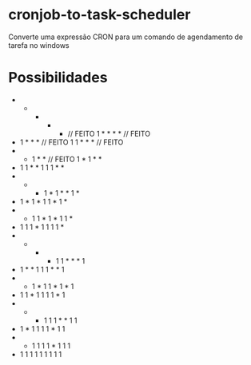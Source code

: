 # cronjob-to-task-scheduler
Converte uma expressão CRON para um comando de agendamento de tarefa no windows

# Possibilidades

* * * * * // FEITO
1 * * * * // FEITO
* 1 * * * // FEITO
1 1 * * * // FEITO
* * 1 * * // FEITO
1 * 1 * * 
* 1 1 * *
1 1 1 * *
* * * 1 *
1 * * 1 *
* 1 * 1 *
1 1 * 1 *
* * 1 1 *
1 * 1 1 *
* 1 1 1 *
1 1 1 1 *
* * * * 1
1 * * * 1
* 1 * * 1
1 1 * * 1
* * 1 * 1
1 * 1 * 1
* 1 1 * 1
1 1 1 * 1
* * * 1 1
1 * * 1 1
* 1 * 1 1
1 1 * 1 1
* * 1 1 1
1 * 1 1 1
* 1 1 1 1
1 1 1 1 1

